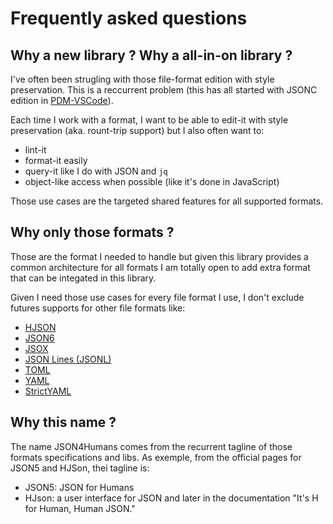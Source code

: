 # Frequently asked questions

## Why a new library ? Why a all-in-on library ?

I've often been strugling with those file-format edition with style preservation.
This is a reccurrent problem (this has all started with JSONC edition in [PDM-VSCode](https://github.com/noirbizarre/pdm-vscode)).

Each time I work with a format, I want to be able to edit-it with style preservation (aka. rount-trip support)
but I also often want to:

- lint-it
- format-it easily
- query-it like I do with JSON and `jq`
- object-like access when possible (like it's done in JavaScript)

Those use cases are the targeted shared features for all supported formats.

## Why only those formats ?

Those are the format I needed to handle but given this library provides a common architecture for all formats
I am totally open to add extra format that can be integated in this library.

Given I need those use cases for every file format I use,
I don't exclude futures supports for other file formats like:

- [HJSON](https://hjson.github.io/)
- [JSON6](https://github.com/d3x0r/JSON6)
- [JSOX](https://github.com/d3x0r/JSOX)
- [JSON Lines (JSONL)](https://jsonlines.org/)
- [TOML](https://toml.io/)
- [YAML](https://yaml.org/)
- [StrictYAML](https://hitchdev.com/strictyaml/)

## Why this name ?

The name JSON4Humans comes from the recurrent tagline of those formats specifications and libs.
As exemple, from the official pages for JSON5 and HJSon, thei tagline is:

- JSON5: JSON for Humans
- HJson: a user interface for JSON and later in the documentation "It's H for Human, Human JSON."
